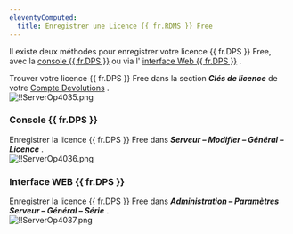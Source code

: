 ```yaml
---
eleventyComputed:
  title: Enregistrer une Licence {{ fr.RDMS }} Free
---
```


Il existe deux méthodes pour enregistrer votre licence {{ fr.DPS }} Free, avec la [console {{ fr.DPS }}](#console-devolutions-server) ou via l' [interface Web {{ fr.DPS }}](#interface-web-devolutions-server) .  

Trouver votre licence {{ fr.DPS }} Free dans la section ***Clés de licence*** de votre [Compte Devolutions](https://portal.devolutions.com/serials) .  
![!!ServerOp4035.png](/img/fr/server/ServerOp4035.png) 

### Console {{ fr.DPS }} 

Enregistrer la licence {{ fr.DPS }} Free dans ***Serveur – Modifier – Général – Licence*** .  
![!!ServerOp4036.png](/img/fr/server/ServerOp4036.png) 

### Interface WEB {{ fr.DPS }} 

Enregistrer la licence {{ fr.DPS }} Free   dans ***Administration – Paramètres Serveur – Général – Série*** .  
![!!ServerOp4037.png](/img/fr/server/ServerOp4037.png) 

